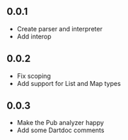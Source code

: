 ## 0.0.1

- Create parser and interpreter
- Add interop

## 0.0.2

- Fix scoping
- Add support for List and Map types

## 0.0.3

- Make the Pub analyzer happy
- Add some Dartdoc comments